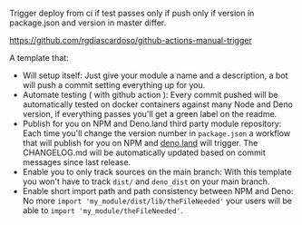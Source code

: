 

Trigger deploy from ci if test passes 
only if push
only if version in package.json and version in master differ.

https://github.com/rgdiascardoso/github-actions-manual-trigger


A template that:
- Will setup itself: Just give your module a name and a description, a bot will push a commit setting everything up for you.
- Automate testing ( with github action ): Every commit pushed will be automatically tested on docker containers against many Node and Deno version, if everything passes you'll get a green label on the readme.
- Publish for you on NPM and Deno.land third party module repository: Each time you'll change the version number in ``package.json`` a workflow that will publish for you on NPM and [deno.land](https://deno.land/x/) will trigger. The CHANGELOG.md will be automatically updated based on commit messages since last release.
- Enable you to only track sources on the main branch: With this template you won't have to track ``dist/`` and ``deno_dist`` on your main branch.
- Enable short import path and path consistency between NPM and Deno: No more ``import 'my_module/dist/lib/theFileNeeded'`` your users will be able to ``import 'my_module/theFileNeeded'``.  


